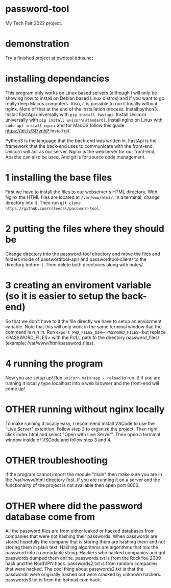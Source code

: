 # password-tool
My Tech Fair 2022 project.

# demonstration
Try a finished project at pwdtool.ddns.net

# installing dependancies
This program only works on Linux based servers (although I will only be showing how to install on Debian based Linux distros) and if you want to go really deep 
Macos computers. Also, it is possible to run it locally without nginx. More of that at the end of the installation process.
Install python3.
Install FastApi universally with `pip install fastapi`.
Install Uvicorn universally with `pip install uvicorn[standard]`.
Install nginx on Linux with `sudo apt install nginx` and for MacOS follow this guide: https://bit.ly/3I7ynhP
Install git.

Python3 is the language that the back-end was written in. FastApi is the framework that the back-end uses to communicate with the front-end. Uvicorn will act as our 
server. Nginx is the webserver for our front-end, Apache can also be used. And git is for source code management.

# 1 installing the base files
First we have to install the files to our webserver's HTML directory. With Nginx the HTML files are located at `/var/www/html/`. In a terminal, change directory 
into it. Then run `git clone https://github.com/csleecsl/password-tool`.

# 2 putting the files where they should be
Change directory into the password-tool directory and move the files and folders inside of passwordtool-api/ and passwordtool-client/ to the directory before it. 
Then delete both directories along with notes/. 

# 3 creating an enviroment variable (so it is easier to setup the back-end)
So that we don't have to it the file directly we have to setup an enviorment variable. Note that this will only work in the same terminal window that the command is run in. Run `export PWD_FILES_DIR=<PASSWORD_FILES>` but replace <PASSWORD_FILES> with the FULL path to the directory password_files/ (example: /var/www/html/password_files). 

# 4 running the program
Now you are setup up! Run `uvicorn main:app --reload` to run it! If you are running it locally type localhost into a web browser and the front-end will come up!

# OTHER running without nginx locally
To make running it locally easy, I recommend install VSCode to use the "Live Server" extention. Follow step 2 to organize the project. Then right click index.html 
and select "Open with Live Server". Then open a terminal window inside of VSCode and follow step 3 and 4.

# OTHER troubleshooting
If the program cannot import the module "main" then make sure you are in the /var/www/html directory first.
If you are running it on a server and the functionality of the project is not available then open port 8000.

# OTHER where did the password database come from
All the password files are from either leaked or hacked databases from companies that were not hashing their passwords. When passwords are stored hopefully the 
company that is storing them are hashing them and not storing them in plain text. Hashing algorithms are algorithms that mix the password into a unreadable 
string. Hackers who hacked companies and got passwords dumped them online. passwords.txt is from the RockYou 2009 hack and the NordVPN hack. passwords2.txt is 
from random companies that were hacked. The cool thing about passwords2.txt is that the passwords were originally hashed but were cracked by unknown hackers. 
passwords3.txt is from the hotmail.com hack. 
